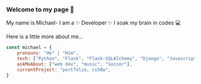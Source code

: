 ### Welcome to my page 👋

My name is Michael- I am a ✨ Developer ✨ I soak my brain in codes :computer:

Here is a little more about me…

```javascript
const michael = {
    pronouns: "He" | "Him",
    tech: ["Python", "Flask", "Flask-SQLAlchemy", "Django", "Javascript", "CSS", "HTML", "Bootstrap 4"],
    askMeAbout: ["web dev", "music", "Soccer"],
    currentProject: "portfolio, cs50w",
}
```
